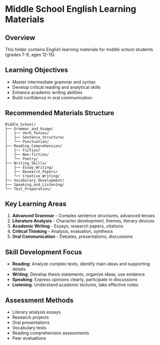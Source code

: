 # Middle School English Learning Materials
<!-- 初中英语学习材料 -->

## Overview
<!-- 概述 -->
This folder contains English learning materials for middle school students (grades 7-9, ages 12-15).

## Learning Objectives
<!-- 学习目标 -->
- Master intermediate grammar and syntax
- Develop critical reading and analytical skills
- Enhance academic writing abilities
- Build confidence in oral communication

## Recommended Materials Structure
<!-- 推荐材料结构 -->
```
Middle_School/
├── Grammar_and_Usage/
│   ├── Verb_Tenses/
│   ├── Sentence_Structure/
│   └── Punctuation/
├── Reading_Comprehension/
│   ├── Fiction/
│   ├── Non-fiction/
│   └── Poetry/
├── Writing_Skills/
│   ├── Essay_Writing/
│   ├── Research_Papers/
│   └── Creative_Writing/
├── Vocabulary_Development/
├── Speaking_and_Listening/
└── Test_Preparation/
```

## Key Learning Areas
<!-- 关键学习领域 -->
1. **Advanced Grammar** - Complex sentence structures, advanced tenses
2. **Literature Analysis** - Character development, themes, literary devices
3. **Academic Writing** - Essays, research papers, citations
4. **Critical Thinking** - Analysis, evaluation, synthesis
5. **Oral Communication** - Debates, presentations, discussions

## Skill Development Focus
<!-- 技能发展重点 -->
- **Reading**: Analyze complex texts, identify main ideas and supporting details
- **Writing**: Develop thesis statements, organize ideas, use evidence
- **Speaking**: Express opinions clearly, participate in discussions
- **Listening**: Understand academic lectures, take effective notes

## Assessment Methods
<!-- 评估方法 -->
- Literary analysis essays
- Research projects
- Oral presentations
- Vocabulary tests
- Reading comprehension assessments
- Peer evaluations